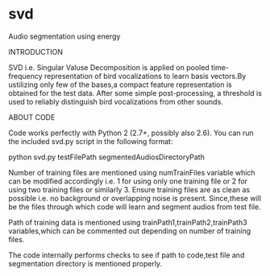 # svd
Audio segmentation using energy


INTRODUCTION


SVD i.e. Singular Valuse Decomposition is applied on pooled time-frequency representation of bird vocalizations to learn basis vectors.By ustilizing only few of the bases,a compact feature representation is obtained for the test data.
After some simple post-processing, a threshold is used to reliably distinguish bird vocalizations from other sounds.


ABOUT CODE


Code works perfectly with  Python 2 (2.7+, possibly also 2.6).
You can run the included svd.py script in the following format:

python svd.py testFilePath segmentedAudiosDirectoryPath

Number of training files are mentioned using numTrainFiles variable which can be modified accordingly i.e. 1 for using only one training file or 2 for using two training files or similarly 3.
Ensure training files are as clean as possible i.e. no background or overlapping noise is present. Since,these will be the files through which code will learn and segment audios from test file.

Path of training data is mentioned using trainPath1,trainPath2,trainPath3 variables,which can be commented out depending on number of training files.

The code internally performs checks to see if path to code,test file and segmentation directory is mentioned properly.

